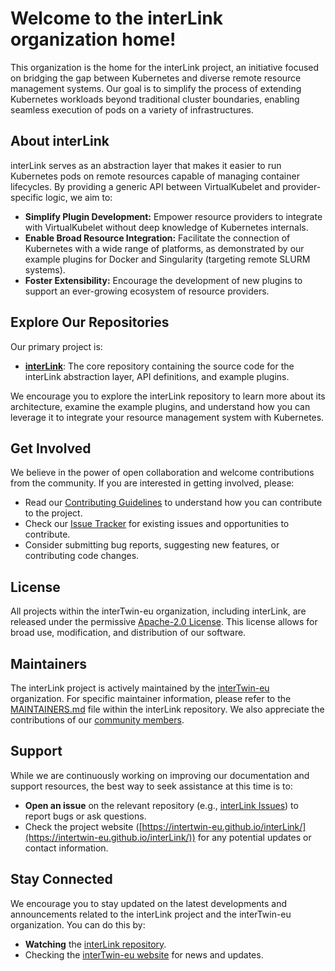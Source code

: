 # Welcome to the interLink organization home!

This organization is the home for the interLink project, an initiative focused on bridging the gap between Kubernetes and diverse remote resource management systems. Our goal is to simplify the process of extending Kubernetes workloads beyond traditional cluster boundaries, enabling seamless execution of pods on a variety of infrastructures.

## About interLink

interLink serves as an abstraction layer that makes it easier to run Kubernetes pods on remote resources capable of managing container lifecycles. By providing a generic API between VirtualKubelet and provider-specific logic, we aim to:

* **Simplify Plugin Development:** Empower resource providers to integrate with VirtualKubelet without deep knowledge of Kubernetes internals.
* **Enable Broad Resource Integration:** Facilitate the connection of Kubernetes with a wide range of platforms, as demonstrated by our example plugins for Docker and Singularity (targeting remote SLURM systems).
* **Foster Extensibility:** Encourage the development of new plugins to support an ever-growing ecosystem of resource providers.


## Explore Our Repositories

Our primary project is:

* **[interLink](https://github.com/interlink-hq/interLink)**: The core repository containing the source code for the interLink abstraction layer, API definitions, and example plugins.

We encourage you to explore the interLink repository to learn more about its architecture, examine the example plugins, and understand how you can leverage it to integrate your resource management system with Kubernetes.

## Get Involved

We believe in the power of open collaboration and welcome contributions from the community. If you are interested in getting involved, please:

* Read our [Contributing Guidelines](https://github.com/interTwin-eu/interLink/blob/main/CONTRIBUTING.md) to understand how you can contribute to the project.
* Check our [Issue Tracker](https://github.com/interTwin-eu/interLink/issues) for existing issues and opportunities to contribute.
* Consider submitting bug reports, suggesting new features, or contributing code changes.

## License

All projects within the interTwin-eu organization, including interLink, are released under the permissive [Apache-2.0 License](https://github.com/interTwin-eu/interLink/blob/main/LICENSE). This license allows for broad use, modification, and distribution of our software.

## Maintainers

The interLink project is actively maintained by the [interTwin-eu](https://github.com/interTwin-eu) organization. For specific maintainer information, please refer to the [MAINTAINERS.md](https://github.com/interTwin-eu/interLink/blob/main/MAINTAINERS.md) file within the interLink repository. We also appreciate the contributions of our [community members](https://github.com/interTwin-eu/interLink/graphs/contributors).

## Support

While we are continuously working on improving our documentation and support resources, the best way to seek assistance at this time is to:

* **Open an issue** on the relevant repository (e.g., [interLink Issues](https://github.com/interTwin-eu/interLink/issues)) to report bugs or ask questions.
* Check the project website ([https://intertwin-eu.github.io/interLink/](https://intertwin-eu.github.io/interLink/)) for any potential updates or contact information.

## Stay Connected

We encourage you to stay updated on the latest developments and announcements related to the interLink project and the interTwin-eu organization. You can do this by:

* **Watching** the [interLink repository](https://github.com/interTwin-eu/interLink).
* Checking the [interTwin-eu website](https://intertwin-eu.github.io/interLink/) for news and updates.
